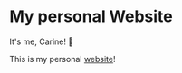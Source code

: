 # My personal Website

It's me, Carine! 👋

This is my personal [website](https://carinebatista.github.io/)! 

